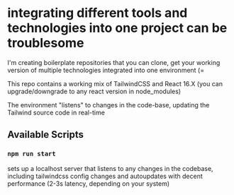 # integrating different tools and technologies into one project can be troublesome

I'm creating boilerplate repositories that you can clone, get your working version of multiple technologies integrated into one environment (=

This repo contains a working mix of TailwindCSS and React 16.X (you can upgrade/downgrade to any react version in node_modules)

The environment "listens" to changes in the code-base, updating the Tailwind source code in real-time

## Available Scripts

### `npm run start`

sets up a localhost server that listens to any changes in the codebase, including tailwindcss config changes and autoupdates with decent performance (2-3s latency, depending on your system)
